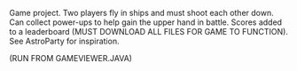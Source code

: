 Game project. Two players fly in ships and must shoot each other down. Can collect power-ups to help gain the upper hand in battle. Scores added to a leaderboard (MUST DOWNLOAD ALL FILES FOR GAME TO FUNCTION). See AstroParty for inspiration.

(RUN FROM GAMEVIEWER.JAVA)
